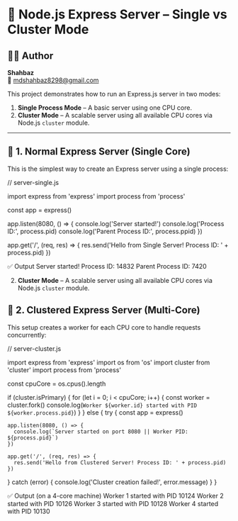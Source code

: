 # 🚀 Node.js Express Server – Single vs Cluster Mode

## 👨‍💻 Author  
**Shahbaz**  
📧 mdshahbaz8298@gmail.com

This project demonstrates how to run an Express.js server in two modes:

1. **Single Process Mode** – A basic server using one CPU core.  
2. **Cluster Mode** – A scalable server using all available CPU cores via Node.js `cluster` module.

---

## 🧪 1. Normal Express Server (Single Core)

This is the simplest way to create an Express server using a single process:


// server-single.js

import express from 'express'
import process from 'process'

const app = express()

app.listen(8080, () => {
  console.log('Server started!')
  console.log('Process ID:', process.pid)
  console.log('Parent Process ID:', process.ppid)
})

app.get('/', (req, res) => {
  res.send('Hello from Single Server! Process ID: ' + process.pid)
})

✅ Output
Server started!
Process ID: 14832
Parent Process ID: 7420


2. **Cluster Mode** – A scalable server using all available CPU cores via Node.js `cluster` module.


## 🧪 2. Clustered Express Server (Multi-Core)

This setup creates a worker for each CPU core to handle requests concurrently:


// server-cluster.js

import express from 'express'
import os from 'os'
import cluster from 'cluster'
import process from 'process'

const cpuCore = os.cpus().length

if (cluster.isPrimary) {
  for (let i = 0; i < cpuCore; i++) {
    const worker = cluster.fork()
    console.log(`Worker ${worker.id} started with PID ${worker.process.pid}`)
  }
} else {
  try {
    const app = express()

    app.listen(8080, () => {
      console.log(`Server started on port 8080 || Worker PID: ${process.pid}`)
    })

    app.get('/', (req, res) => {
      res.send('Hello from Clustered Server! Process ID: ' + process.pid)
    })
  } catch (error) {
    console.log('Cluster creation failed!', error.message)
  }
}

✅ Output (on a 4-core machine)
Worker 1 started with PID 10124
Worker 2 started with PID 10126
Worker 3 started with PID 10128
Worker 4 started with PID 10130

```js
